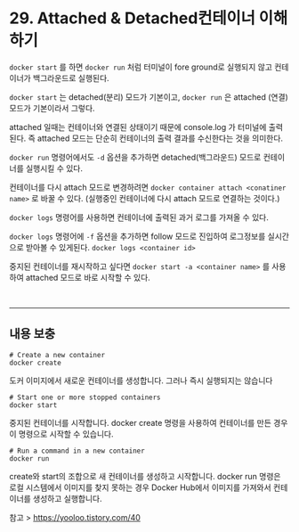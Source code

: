 # 29. Attached & Detached컨테이너 이해하기

`docker start` 를 하면 `docker run` 처럼 터미널이 fore ground로 실행되지 않고 컨테이너가 백그라운드로 실행된다. 

`docker start` 는 detached(분리) 모드가 기본이고, `docker run` 은 attached (연결) 모드가 기본이라서 그렇다.

attached 일때는 컨테이너와 연결된 상태이기 때문에 console.log 가 터미널에 출력된다. 즉 attached 모드는 단순히 컨테이너의 출력 결과를 수신한다는 것을 의미한다.

`docker run` 명령어에서도 `-d` 옵션을 추가하면 detached(백그라운드) 모드로 컨테이너를 실행시킬 수 있다. 

컨테이너를 다시 attach 모드로 변경하려면 `docker container attach <conatiner name>` 로 바꿀 수 있다. (실행중인 컨테이너에 다시 attach 모드로 연결하는 것이다.)

`docker logs` 명령어를 사용하면 컨테이너에 출력된 과거 로그를 가져올 수 있다.

`docker logs` 명령어에 `-f` 옵션을 추가하면 follow 모드로 진입하여 로그정보를 실시간으로 받아볼 수 있게된다. `docker logs <container id>`

중지된 컨테이너를 재시작하고 싶다면 `docker start -a <container name>` 를 사용하여 attached 모드로 바로 시작할 수 있다.

<br><hr>

## 내용 보충 
```
# Create a new container
docker create
``` 
도커 이미지에서 새로운 컨테이너를 생성합니다. 그러나 즉시 실행되지는 않습니다

```
# Start one or more stopped containers
docker start
```
중지된 컨테이너를 시작합니다. docker create 명령을 사용하여 컨테이너를 만든 경우 이 명령으로 시작할 수 있습니다.

```
# Run a command in a new container
docker run
```
create와 start의 조합으로 새 컨테이너를 생성하고 시작합니다. docker run 명령은 로컬 시스템에서 이미지를 찾지 못하는 경우 Docker Hub에서 이미지를 가져와서 컨테이너를 생성하고 실행합니다.


참고 > https://yooloo.tistory.com/40